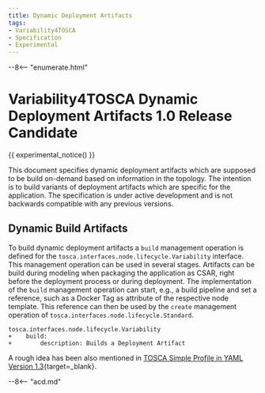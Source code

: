 ```yaml
--- 
title: Dynamic Deployment Artifacts
tags:
- Variability4TOSCA
- Specification
- Experimental
---
```


--8<-- "enumerate.html"

# Variability4TOSCA Dynamic Deployment Artifacts 1.0 Release Candidate

{{ experimental_notice() }}

This document specifies dynamic deployment artifacts which are supposed to be build on-demand based on information in the topology.
The intention is to build variants of deployment artifacts which are specific for the application.
The specification is under active development and is not backwards compatible with any previous versions.

## Dynamic Build Artifacts

To build dynamic deployment artifacts a `build` management operation is defined for the `tosca.interfaces.node.lifecycle.Variability` interface.
This management operation can be used in several stages.
Artifacts can be build during modeling when packaging the application as CSAR, right before the deployment process or during deployment.
The implementation of the `build` management operation can start, e.g., a build pipeline and set a reference, such as a Docker Tag as attribute of the respective node template.
This reference can then be used by the `create` management operation of `tosca.interfaces.node.lifecycle.Standard`.

```hl_lines="2 3" linenums="1"
tosca.interfaces.node.lifecycle.Variability
+    build:
+        description: Builds a Deployment Artifact
```

A rough idea has been also mentioned in
[TOSCA Simple Profile in YAML Version 1.3](https://docs.oasis-open.org/tosca/TOSCA-Simple-Profile-YAML/v1.3/os/TOSCA-Simple-Profile-YAML-v1.3-os.html#_Toc26969505){target=_blank}.

--8<-- "acd.md"
